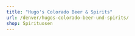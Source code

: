```yaml
---
title: "Hugo's Colorado Beer & Spirits"
url: /denver/hugos-colorado-beer-und-spirits/
shop: Spirituosen
---
```

